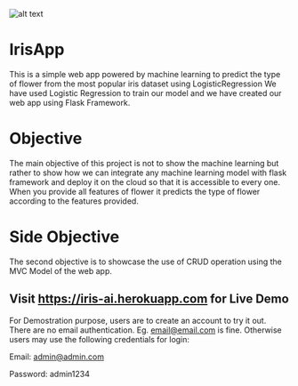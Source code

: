 ![alt text](https://www.gardendesign.com/pictures/images/900x705Max/site_3/iris-sibirica-ruffled-velvet-iris-purple-flower-beardless-siberian-iris-alamy-stock-photo_12591.jpg)

# IrisApp
This is a simple web app powered by machine learning to predict the type of flower from the most popular iris dataset using LogisticRegression
We have used Logistic Regression to train our model and we have created our web app using Flask Framework.

# Objective
The main objective of this project is not to show the machine learning but rather to show how we can integrate any machine learning model with flask framework and deploy it on the cloud so that it is accessible to every one. 
When you provide all features of flower it predicts the type of flower according to the features provided.

# Side Objective
The second objective is to showcase the use of CRUD operation using the MVC Model of the web app.


## Visit https://iris-ai.herokuapp.com for Live Demo
For Demostration purpose, users are to create an account to try it out. There are no email authentication. Eg. email@email.com is fine.
Otherwise users may use the following credentials for login:

Email: admin@admin.com

Password: admin1234
